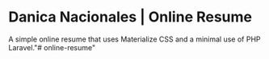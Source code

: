 # Danica Nacionales | Online Resume

A simple online resume that uses Materialize CSS and a minimal use of PHP Laravel."# online-resume" 
